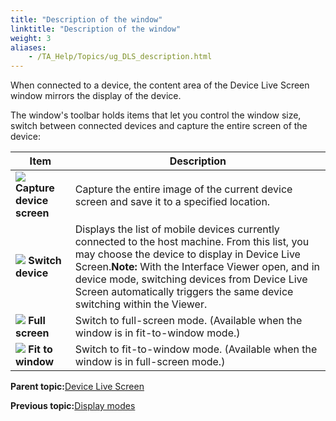 ```yaml
--- 
title: "Description of the window"
linktitle: "Description of the window"
weight: 3
aliases: 
    - /TA_Help/Topics/ug_DLS_description.html
---
```


When connected to a device, the content area of the Device Live Screen window mirrors the display of the device.

The window's toolbar holds items that let you control the window size, switch between connected devices and capture the entire screen of the device:

|Item|Description|
|----|-----------|
|![](/images//Images/btn_save_screenshot_DLS.png) **Capture device screen**|Capture the entire image of the current device screen and save it to a specified location.|
|![](/images//Images/btn_switch_device_DLS.png) **Switch device**|Displays the list of mobile devices currently connected to the host machine. From this list, you may choose the device to display in Device Live Screen.**Note:** With the Interface Viewer open, and in device mode, switching devices from Device Live Screen automatically triggers the same device switching within the Viewer.<br>|
|![](/images//Images/btn_full_screen_DLS.png) **Full screen**|Switch to full-screen mode. \(Available when the window is in fit-to-window mode.\)<br>|
|![](/images//Images/btn_fit_window_DLS.png) **Fit to window**|Switch to fit-to-window mode. \(Available when the window is in full-screen mode.\)|

**Parent topic:**[Device Live Screen](/TA_Help/Topics/ug_DLS.html)

**Previous topic:**[Display modes](/TA_Help/Topics/ug_DLS_display_modes.html)

